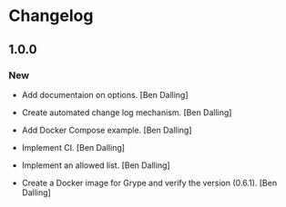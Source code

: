 # Changelog


## 1.0.0

### New

* Add documentaion on options. [Ben Dalling]

* Create automated change log mechanism. [Ben Dalling]

* Add Docker Compose example. [Ben Dalling]

* Implement CI. [Ben Dalling]

* Implement an allowed list. [Ben Dalling]

* Create a Docker image for Grype and verify the version (0.6.1). [Ben Dalling]


